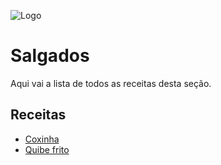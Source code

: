 
![Logo](https://as1.ftcdn.net/v2/jpg/02/84/32/06/1000_F_284320636_jS4TS0M7NBjh0jbHl8mjrBlwfjQrGVRp.jpg)


# Salgados

Aqui vai a lista de todos as receitas desta seção.




## Receitas

- [Coxinha](https://github.com/Jorgeluisreis/livros-de-receitas/blob/main/salgados/coxinha.txt)
- [Quibe frito](https://github.com/Jorgeluisreis/livros-de-receitas/blob/main/salgados/quibe-frito.txt)


